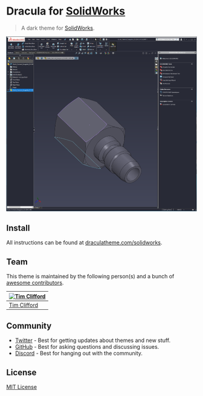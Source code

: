 # Dracula for [SolidWorks](https://www.solidworks.com)

> A dark theme for [SolidWorks](https://www.solidworks.com).

![Screenshot](./screenshot.png)

## Install

All instructions can be found at [draculatheme.com/solidworks](https://draculatheme.com/solidworks).

## Team

This theme is maintained by the following person(s) and a bunch of [awesome contributors](https://github.com/dracula/solidworks/graphs/contributors).

| [![Tim Clifford](https://github.com/tim-clifford.png?size=100)](https://github.com/tim-clifford) |
| ------------------------------------------------------------------------------------------------ |
| [Tim Clifford](https://github.com/tim-clifford)                                                  |

## Community

- [Twitter](https://twitter.com/draculatheme) - Best for getting updates about themes and new stuff.
- [GitHub](https://github.com/dracula/dracula-theme/discussions) - Best for asking questions and discussing issues.
- [Discord](https://draculatheme.com/discord-invite) - Best for hanging out with the community.

## License

[MIT License](./LICENSE)
